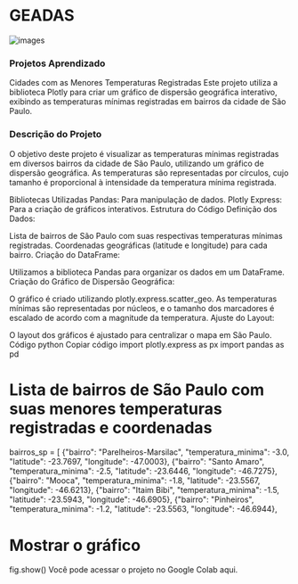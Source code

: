 # GEADAS
![images](https://github.com/user-attachments/assets/7dd46eb3-fb0a-42b7-95af-abce3ba0930a)

### Projetos Aprendizado
Cidades com as Menores Temperaturas Registradas
Este projeto utiliza a biblioteca Plotly para criar um gráfico de dispersão geográfica interativo, exibindo as temperaturas mínimas registradas em bairros da cidade de São Paulo.

### Descrição do Projeto
O objetivo deste projeto é visualizar as temperaturas mínimas registradas em diversos bairros da cidade de São Paulo, utilizando um gráfico de dispersão geográfica. As temperaturas são representadas por círculos, cujo tamanho é proporcional à intensidade da temperatura mínima registrada.

Bibliotecas Utilizadas
Pandas: Para manipulação de dados.
Plotly Express: Para a criação de gráficos interativos.
Estrutura do Código
Definição dos Dados:

Lista de bairros de São Paulo com suas respectivas temperaturas mínimas registradas.
Coordenadas geográficas (latitude e longitude) para cada bairro.
Criação do DataFrame:

Utilizamos a biblioteca Pandas para organizar os dados em um DataFrame.
Criação do Gráfico de Dispersão Geográfica:

O gráfico é criado utilizando plotly.express.scatter_geo.
As temperaturas mínimas são representadas por núcleos, e o tamanho dos marcadores é escalado de acordo com a magnitude da temperatura.
Ajuste do Layout:

O layout dos gráficos é ajustado para centralizar o mapa em São Paulo.
Código
python
Copiar código
import plotly.express as px
import pandas as pd

# Lista de bairros de São Paulo com suas menores temperaturas registradas e coordenadas
bairros_sp = [
    {"bairro": "Parelheiros-Marsilac", "temperatura_minima": -3.0, "latitude": -23.7697, "longitude": -47.0003},
    {"bairro": "Santo Amaro", "temperatura_minima": -2.5, "latitude": -23.6446, "longitude": -46.7275},
    {"bairro": "Mooca", "temperatura_minima": -1.8, "latitude": -23.5567, "longitude": -46.6213},
    {"bairro": "Itaim Bibi", "temperatura_minima": -1.5, "latitude": -23.5943, "longitude": -46.6905},
    {"bairro": "Pinheiros", "temperatura_minima": -1.2, "latitude": -23.5563, "longitude": -46.6944},



# Mostrar o gráfico
fig.show()
Você pode acessar o projeto no Google Colab aqui.






